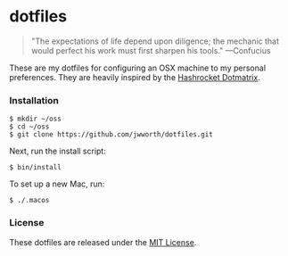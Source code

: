 # dotfiles

> "The expectations of life depend upon diligence; the mechanic that would
> perfect his work must first sharpen his tools." —Confucius

These are my dotfiles for configuring an OSX machine to my personal
preferences. They are heavily inspired by the [Hashrocket
Dotmatrix][dotmatrix].

### Installation

```
$ mkdir ~/oss
$ cd ~/oss
$ git clone https://github.com/jwworth/dotfiles.git
```

Next, run the install script:

```
$ bin/install
```

To set up a new Mac, run:

```
$ ./.macos
```

### License

These dotfiles are released under the [MIT License][mit].

[dotmatrix]: https://github.com/hashrocket/dotmatrix
[mit]: http://www.opensource.org/licenses/MIT
